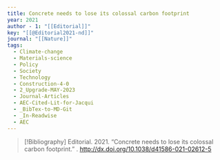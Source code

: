 ```yaml
---
title: Concrete needs to lose its colossal carbon footprint
year: 2021
author - 1: "[[Editorial]]"
key: "[[@Editorial2021-nd]]"
journal: "[[Nature]]"
tags:
  - Climate-change
  - Materials-science
  - Policy
  - Society
  - Technology
  - Construction-4-0
  - 2_Upgrade-MAY-2023
  - Journal-Articles
  - AEC-Cited-Lit-for-Jacqui
  - _BibTex-to-MD-Git
  - _In-Readwise
  - AEC
---
```


> [!Bibliography]
> Editorial. 2021. “Concrete needs to lose its colossal carbon footprint.” . http://dx.doi.org/10.1038/d41586-021-02612-5